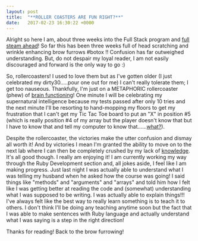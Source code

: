```yaml
---
layout: post
title:  "**ROLLER COASTERS ARE FUN RIGHT?**"
date:   2017-02-23 16:30:22 +0000
---
```



Alright so here I am, about three weeks into the Full Stack program and [full steam ahead](http://gph.is/2bfzLV1)! So far this has been three weeks full of head scratching and wrinkle enhancing brow furrows #botox !! Confusion has far outweighed understanding. But, do not despair my loyal reader, I am not easily discouraged and forward is the only way to go :) 

So, rollercoasters! I used to love them but as I've gotten older (I just celebrated my dirty30.....pour one out for me) I can't really tolerate them; I get too nauseous. Thankfully, I'm just on a METAPHORIC rollercoaster (phew) of [brain functioning](http://gph.is/1ialmD9)! One minute I will be celebrating my supernatural intelligence because my tests passed after only 10 tries and the next minute I'll be resorting to hand-mopping my floors to get my frustration that I can't get my Tic Tac Toe board to put an "X" in position #5 (which is really position #4 of my array but the player doesn't know that but I have to know that and tell my computer to know that......[what?](http://gph.is/2l66Y9y)). 

Despite the rollercoaster, the victories make the utter confusion and dismay all worth it! And by victories I mean I'm granted the ability to move on to the next lab where I can then be completely crushed by my lack of [knowledge](http://gph.is/2cXuXTB). It's all good though. I really am enjoying it! I am currently working my way through the Ruby Development section and, all jokes aside, I feel like I am making progress. Just last night I was actually able to understand what I was telling my husband when he asked how the course was going! I said things like "methods" and "arguments" and "arrays" and told him how I felt like I was getting better at reading the code and (somewhat) understanding what I was supposed to be writing. I was actually able to explain things!!! I've always felt like the best way to really learn something is to teach it to others. I don't think I'll be doing any teaching anytime soon but the fact that I was able to make sentences with Ruby language and actually understand what I was saying is a step in the right direction! 

Thanks for reading! Back to the brow furrowing!


